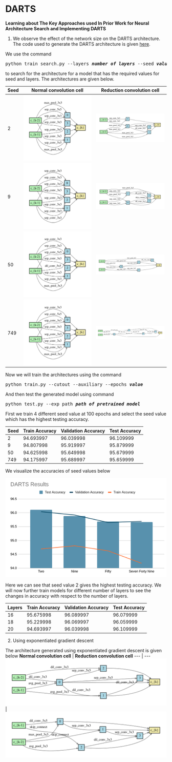 # DARTS

**Learning about The Key Approaches used In Prior Work for Neural Architecture Search and Implementing DARTS**


1. We observe the effect of the network size on the DARTS architecture. The code used to generate the DARTS architecture is given [here](https://github.com/dragen1860/DARTS-PyTorch).

We use the command 
<pre>
python train_search.py --layers <b><i>number of layers</i></b> --seed <b><i>value</i></b> 
</pre>
to search for the architecture for a model that has the required values for seed and layers. The architectures are given below.

**Seed** | **Normal convolution cell** | **Reduction convolution cell** 
--- | --- | --- 
2 | ![text](https://github.com/cookiestroke/DARTS/blob/30c548030e403590a628f63fa91997d83b3ac2bd/Architecture%20Images/2normal-1.jpg) | ![text](https://github.com/cookiestroke/DARTS/blob/30c548030e403590a628f63fa91997d83b3ac2bd/Architecture%20Images/2reduction-1.jpg)
9 | ![text](https://github.com/cookiestroke/DARTS/blob/30c548030e403590a628f63fa91997d83b3ac2bd/Architecture%20Images/9normal-1.jpg) | ![text](https://github.com/cookiestroke/DARTS/blob/30c548030e403590a628f63fa91997d83b3ac2bd/Architecture%20Images/9reduction-1.jpg) 
50 | ![text](https://github.com/cookiestroke/DARTS/blob/30c548030e403590a628f63fa91997d83b3ac2bd/Architecture%20Images/50normal-1.jpg) | ![text](https://github.com/cookiestroke/DARTS/blob/30c548030e403590a628f63fa91997d83b3ac2bd/Architecture%20Images/50reduction-1.jpg) 
749 | ![text](https://github.com/cookiestroke/DARTS/blob/30c548030e403590a628f63fa91997d83b3ac2bd/Architecture%20Images/749normal-1.jpg) | ![text](https://github.com/cookiestroke/DARTS/blob/30c548030e403590a628f63fa91997d83b3ac2bd/Architecture%20Images/749reduction-1.jpg) 

Now we will train the architectures using the command
<pre>
python train.py --cutout --auxiliary --epochs <b><i>value</i></b> 
</pre>

And then test the generated model using command

<pre>
python test.py --exp_path <b><i>path of pretrained model</i></b> 
</pre>

First we train 4 different seed value at 100 epochs and select the seed value which has the highest testing accuracy.

**Seed** | **Train Accuracy** | **Validation Accuracy** | **Test Accuracy**
--- | --- | --- | ---
2 | 94.693997 | 96.039998 | 96.109999
9 | 94.807998 | 95.919997 | 95.879999
50 | 94.625998 | 95.649998 | 95.679999
749 | 94.175997 | 95.689997 | 95.659999

We visualize the accuracies of seed values below

![text](https://github.com/cookiestroke/DARTS/blob/868e7155bd3ba67f106725794783ed19f12f5944/seed%20results.png)

Here we can see that seed value 2 gives the highest testing accuracy. We will now further train models for different number of layers to see the changes in accuracy with respect to the number of layers.

**Layers** | **Train Accuracy** | **Validation Accuracy** | **Test Accuracy**
--- | --- | --- | ---
16 | 95.675998 | 96.089997 | 96.079999
18 | 95.229998 | 96.069997 | 96.059999
20 | 94.693997 | 96.039998 | 96.109999

2. Using exponentiated gradient descent

The architecture generated using exponentiated gradient descent is given below
**Normal convolution cell** | **Reduction convolution cell** 
--- | --- 
![text](https://github.com/cookiestroke/DARTS/blob/30c548030e403590a628f63fa91997d83b3ac2bd/Architecture%20Images/normal-1.jpg) | ![text](https://github.com/cookiestroke/DARTS/blob/30c548030e403590a628f63fa91997d83b3ac2bd/Architecture%20Images/reduction-1.jpg)

